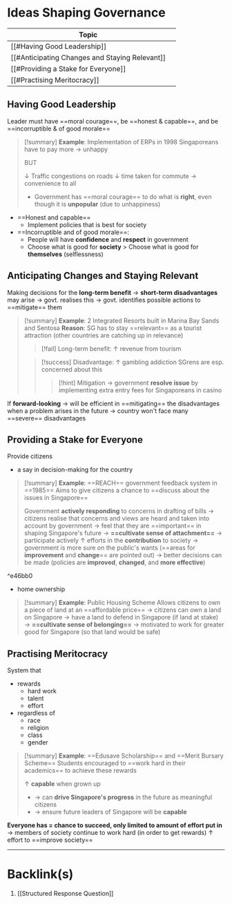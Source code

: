 # Ideas Shaping Governance
| Topic                                         |     |
| --------------------------------------------- | --- |
| [[#Having Good Leadership]]                    |     |
| [[#Anticipating Changes and Staying Relevant]] |     |
| [[#Providing a Stake for Everyone]]            |     |
| [[#Practising Meritocracy]]                                              |     |

## Having Good Leadership
Leader must have ==moral courage==, be ==honest & capable==, and be ==incorruptible & of good morale==

>[!summary] **Example**: Implementation of ERPs in 1998
>Singaporeans have to pay more
>$\rightarrow$ unhappy
>
>BUT
>
>$\downarrow$ Traffic congestions on roads
>$\downarrow$ time taken for commute
>$\rightarrow$ convenience to all
>
>- Government has ==moral courage== to do what is **right**, even though it is **unpopular** (due to unhappiness)

- ==Honest and capable==
     - Implement policies that is best for society
- ==Incorruptible and of good morale==:
    - People will have **confidence** and **respect** in government
    - Choose what is good for **society** > Choose what is good for **themselves** (selflessness)

## Anticipating Changes and Staying Relevant
Making decisions for the **long-term benefit**
$\rightarrow$ **short-term disadvantages** may arise
$\rightarrow$ govt. realises this
$\rightarrow$ govt. identifies possible actions to ==mitigate== them

>[!summary] **Example**: 2 Integrated Resorts built in Marina Bay Sands and Sentosa
>**Reason**: SG has to stay ==relevant== as a tourist attraction (other countries are catching up in relevance)
>>[!fail] Long-term benefit: $\uparrow$ revenue from tourism
>
>>[!success] Disadvantage: $\uparrow$ gambling addiction
>>SGrens are esp. concerned about this
>>>[!hint] Mitigation
>$\rightarrow$ government **resolve issue** by implementing extra entry fees for Singaporeans in casino

If **forward-looking**
$\rightarrow$ will be efficient in ==mitigating== the disadvantages when a problem arises in the future
$\rightarrow$ country won't face many ==severe== disadvantages

## Providing a Stake for Everyone
Provide citizens
- a say in decision-making for the country

>[!summary] **Example**: ==REACH== government feedback system in ==1985==
>Aims to give citizens a chance to ==discuss about the issues in Singapore==
>
>Government **actively responding** to concerns in drafting of bills
$\rightarrow$ citizens realise that concerns and views are heard and taken into account by government
$\rightarrow$ feel that they are ==important== in shaping Singapore's future
$\rightarrow$ **==cultivate sense of attachment==**
$\rightarrow$ participate actively
$\uparrow$ efforts in the **contribution** to society
$\rightarrow$ government is more sure on the public's wants (==areas for **improvement** and **change**== are pointed out)
$\rightarrow$ better decisions can be made (policies are **improved**, **changed**, and **more effective**)

^e46bb0

- home ownership
>[!summary] **Example**: Public Housing Scheme
>Allows citizens to own a piece of land at an ==affordable price==
>$\rightarrow$ citizens can own a land on Singapore
>$\rightarrow$ have a land to defend in Singapore (if land at stake)
>$\rightarrow$ **==cultivate sense of belonging==**
>$\rightarrow$ motivated to work for greater good for Singapore (so that land would be safe)

## Practising Meritocracy
System that
- rewards
    - hard work
    - talent
    - effort
- regardless of
    - race
    - religion
    - class
    - gender

>[!summary] **Example**: ==Edusave Scholarship== and ==Merit Bursary Scheme==
>Students encouraged to ==work hard in their academics== to achieve these rewards
>
>$\uparrow$ **capable** when grown up
>- $\rightarrow$ can **drive Singapore's progress** in the future as meaningful citizens
>- $\rightarrow$ ensure future leaders of Singapore will be **capable**

**Everyone has $=$ chance to succeed, only limited to amount of effort put in**
$\rightarrow$ members of society continue to work hard (in order to get rewards)
$\uparrow$ effort to ==improve society==

---
# Backlink(s)
1. [[Structured Response Question]]